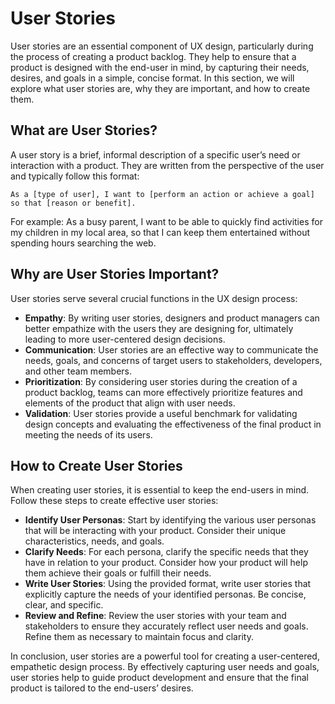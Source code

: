# User Stories

User stories are an essential component of UX design, particularly during the process of creating a product backlog. They help to ensure that a product is designed with the end-user in mind, by capturing their needs, desires, and goals in a simple, concise format. In this section, we will explore what user stories are, why they are important, and how to create them.

## What are User Stories?

A user story is a brief, informal description of a specific user’s need or interaction with a product. They are written from the perspective of the user and typically follow this format:

```
As a [type of user], I want to [perform an action or achieve a goal] so that [reason or benefit].
```

For example: As a busy parent, I want to be able to quickly find activities for my children in my local area, so that I can keep them entertained without spending hours searching the web.

## Why are User Stories Important?

User stories serve several crucial functions in the UX design process:

- **Empathy**: By writing user stories, designers and product managers can better empathize with the users they are designing for, ultimately leading to more user-centered design decisions.
- **Communication**: User stories are an effective way to communicate the needs, goals, and concerns of target users to stakeholders, developers, and other team members.
- **Prioritization**: By considering user stories during the creation of a product backlog, teams can more effectively prioritize features and elements of the product that align with user needs.
- **Validation**: User stories provide a useful benchmark for validating design concepts and evaluating the effectiveness of the final product in meeting the needs of its users.

## How to Create User Stories

When creating user stories, it is essential to keep the end-users in mind. Follow these steps to create effective user stories:

- **Identify User Personas**: Start by identifying the various user personas that will be interacting with your product. Consider their unique characteristics, needs, and goals.
- **Clarify Needs**: For each persona, clarify the specific needs that they have in relation to your product. Consider how your product will help them achieve their goals or fulfill their needs.
- **Write User Stories**: Using the provided format, write user stories that explicitly capture the needs of your identified personas. Be concise, clear, and specific.
- **Review and Refine**: Review the user stories with your team and stakeholders to ensure they accurately reflect user needs and goals. Refine them as necessary to maintain focus and clarity.

In conclusion, user stories are a powerful tool for creating a user-centered, empathetic design process. By effectively capturing user needs and goals, user stories help to guide product development and ensure that the final product is tailored to the end-users’ desires.
